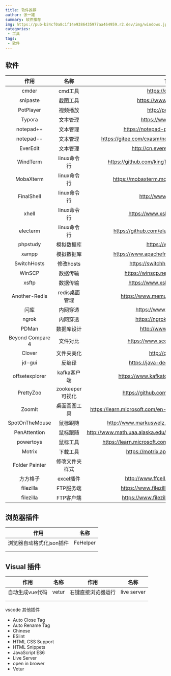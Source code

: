 ```yaml
---
title: 软件推荐
author: 张一雄
summary: 软件推荐
img: https://pub-b24cf0a8c1f14e9386435977aa464959.r2.dev/img/windows.jpg
categories:
 - 工具
tags:
 - 软件
---
```




## 软件

|       作用       |      名称       |                             官网                             |
| :--------------: | :-------------: | :----------------------------------------------------------: |
|      cmder       |     cmd工具     |                      https://cmder.app/                      |
|     snipaste     |    截图工具     |                  https://www.snipaste.com/                   |
|    PotPlayer     |    视频播放     |                     http://potplayer.tv/                     |
|      Typora      |    文本管理     |                   https://www.typora.net/                    |
|    notepad++     |    文本管理     |            https://notepad-plus.en.softonic.com/             |
|    notepad--     |    文本管理     |     https://gitee.com/cxasm/notepad--?_from=gitee_search     |
|     EverEdit     |    文本管理     |               http://cn.everedit.net/download                |
|     WindTerm     |   linux命令行   |       https://github.com/kingToolbox/WindTerm/releases       |
|    MobaXterm     |   linux命令行   |         https://mobaxterm.mobatek.net/download.html          |
|    FinalShell    |   linux命令行   |                   http://www.hostbuf.com/                    |
|      xhell       |   linux命令行   |              https://www.xshell.com/zh/xshell/               |
|     electerm     |   linux命令行   |        https://github.com/electerm/electerm/releases         |
|     phpstudy     |   模拟数据库    |                      https://www.xp.cn/                      |
|      xampp       |   模拟数据库    |         https://www.apachefriends.org/download.html          |
|   SwitchHosts    |    修改hosts    |              https://switchhosts.vercel.app/zh               |
|      WinSCP      |    数据传输     |             https://winscp.net/eng/docs/lang:chs             |
|      xsftp       |    数据传输     |              https://www.xshell.com/zh/xshell/               |
|  Another-Redis   |  redis桌面管理  |             https://www.memurai.com/get-memurai              |
|       闪库       |    内网穿透     |                  https://www.ipyingshe.com/                  |
|      ngrok       |    内网穿透     |                  https://ngrok.com/download                  |
|      PDMan       |   数据库设计    |                    http://www.pdman.cn/#/                    |
| Beyond Compare 4 |    文件对比     |               https://www.scootersoftware.com/               |
|      Clover      |   文件夹美化    |                      http://cn.ejie.me/                      |
|      jd-gui      |     反编译      |              https://java-decompiler.github.io/              |
|  offsetexplorer  |   kafka客户端   |           https://www.kafkatool.com/download.html            |
|    PrettyZoo     | zookeeper可视化 |            https://github.com/vran-dev/PrettyZoo             |
|      ZoomIt      |  桌面画图工具   | https://learn.microsoft.com/en-us/sysinternals/downloads/zoomit |
|  SpotOnTheMouse  |    鼠标跟随     |       http://www.markuswelz.de/software/download.html        |
|   PenAttention   |    鼠标跟随     | http://www.math.uaa.alaska.edu/~afkjm/PenAttention/download.html |
|    powertoys     |    鼠标工具     |     https://learn.microsoft.com/zh-cn/windows/powertoys/     |
|      Motrix      |    下载工具     |              https://motrix.app/zh-CN/download               |
|  Folder Painter  | 修改文件夹样式  |                                                              |
|     方方格子     |    excel插件    |             http://www.ffcell.com/home/vip.aspx              |
|    filezilla     |    FTP服务端    |           https://www.filezilla.cn/download/server           |
|    filezilla     |    FTP客户端    |           https://www.filezilla.cn/download/client           |

## 浏览器插件

| 作用                     | 名称     |
| ------------------------ | -------- |
| 浏览器自动格式化json插件 | FeHelper |
|                          |          |
|                          |          |

## Visual 插件

| 作用            | 名称  | 作用               | 名称        |
| --------------- | ----- | ------------------ | ----------- |
| 自动生成vue代码 | vetur | 右键直接浏览器运行 | live server |
|                 |       |                    |             |
|                 |       |                    |             |

vscode 其他插件

- Auto Close Tag
- Auto Rename Tag
- Chinese
- ESlint
- HTML CSS Support
- HTML Snippets
- JavaScript ES6
- Live Server
- open in brower
- Vetur
